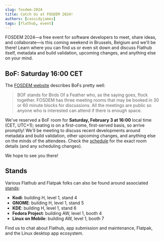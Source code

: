 ```yaml
---
slug: fosdem-2024
title: Catch Us at FOSDEM 2024!
authors: [cassidyjames]
tags: [flathub, event]
---
```


FOSDEM 2024—a free event for software developers to meet, share ideas, and collaborate—is this coming weekend in Brussels, Belgium and we'll be there! Learn where you can find us or even sit down and discuss Flathub itself, metadata and build validation, upcoming changes, and anything else on your mind.

<!-- truncate -->

## BoF: Saturday 16:00 CET

The [FOSDEM website] describes BoFs pretty well: 

>BOF stands for Birds Of a Feather who, as the saying goes, flock together. FOSDEM has three meeting rooms that may be booked in 30 or 60 minute blocks for discussions. All the meetings are public so anyone who is interested can attend if there is enough space. 

We've reserved a BoF room for **Saturday, February 3 at 16:00** local time (CET, UTC+1); seating is on a first-come, first-served basis, so arrive promptly! We'll be meeting to discuss recent developments around metadata and build validation, other upcoming changes, and anything else on the minds of the attendees. Check the [schedule] for the exact room details (and any scheduling changes).

We hope to see you there!

## Stands

Various Flathub and Flatpak folks can also be found around associated [stands]:

- **Kodi**: building H, level 1, stand 4
- **GNOME**: building H, level 1, stand 5
- **KDE**: building H, level 1, stand 6
- **Fedora Project**: building AW, level 1, booth 4
- **Linux on Mobile**: building AW, level 1, booth 7

Find us to chat about Flathub, app submission and maintenance, Flatpak, and the Linux desktop app ecosystem.

[FOSDEM website]: https://fosdem.org/2024/
[schedule]: https://fosdem.org/2024/schedule/track/bofa/
[stands]: https://fosdem.org/2024/stands/

